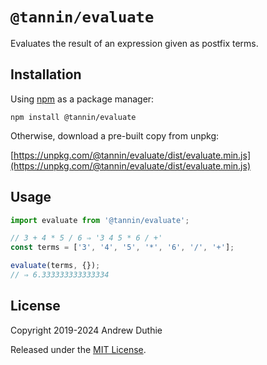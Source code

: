 # `@tannin/evaluate`

Evaluates the result of an expression given as postfix terms.

## Installation

Using [npm](https://www.npmjs.com/) as a package manager:

```
npm install @tannin/evaluate
```

Otherwise, download a pre-built copy from unpkg:

[https://unpkg.com/@tannin/evaluate/dist/evaluate.min.js](https://unpkg.com/@tannin/evaluate/dist/evaluate.min.js)

## Usage

```js
import evaluate from '@tannin/evaluate';

// 3 + 4 * 5 / 6 ⇒ '3 4 5 * 6 / +'
const terms = ['3', '4', '5', '*', '6', '/', '+'];

evaluate(terms, {});
// ⇒ 6.333333333333334
```

## License

Copyright 2019-2024 Andrew Duthie

Released under the [MIT License](https://opensource.org/licenses/MIT).

